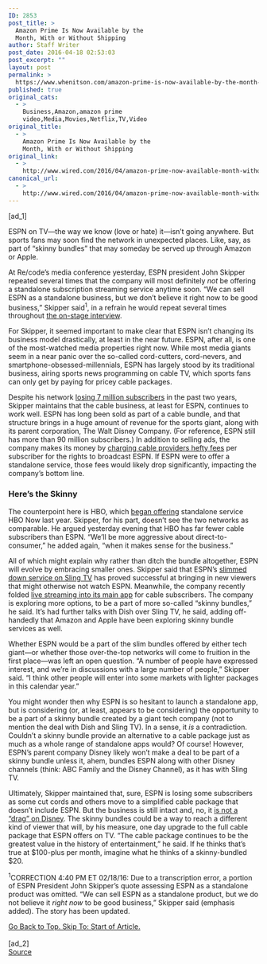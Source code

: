 ```yaml
---
ID: 2853
post_title: >
  Amazon Prime Is Now Available by the
  Month, With or Without Shipping
author: Staff Writer
post_date: 2016-04-18 02:53:03
post_excerpt: ""
layout: post
permalink: >
  https://www.whenitson.com/amazon-prime-is-now-available-by-the-month-with-or-without-shipping/
published: true
original_cats:
  - >
    Business,Amazon,amazon prime
    video,Media,Movies,Netflix,TV,Video
original_title:
  - >
    Amazon Prime Is Now Available by the
    Month, With or Without Shipping
original_link:
  - >
    http://www.wired.com/2016/04/amazon-prime-now-available-month-without-shipping/
canonical_url:
  - >
    http://www.wired.com/2016/04/amazon-prime-now-available-month-without-shipping/
---
```

 [ad_1]
<br><div id=""><p>ESPN on TV—the way we know (love or hate) it—isn’t going anywhere. But sports fans may soon find the network in unexpected places. Like, say, as part of “skinny bundles” that may someday be served up through Amazon or Apple.</p>
<p>At Re/code’s media conference yesterday, ESPN president John Skipper repeated several times that the company will most definitely <em>not</em> be offering a standalone subscription streaming service anytime soon. “We can sell ESPN as a standalone business, but we don’t believe it right now to be good business,” Skipper said<sup>1</sup>, in a refrain he would repeat several times throughout <a href="http://recode.net/2016/02/17/espn-in-discussions-to-get-on-other-streaming-services/" target="_blank">the on-stage interview</a>.</p>
<p>For Skipper, it seemed important to make clear that ESPN isn’t changing its business model drastically, at least in the near future. ESPN, after all, is one of the most-watched media properties right now. While most media giants seem in a near panic over the so-called cord-cutters, cord-nevers, and smartphone-obsessed-millennials, ESPN has largely stood by its traditional business, airing sports news programming on cable TV, which sports fans can only get by paying for pricey cable packages.</p>
<p>Despite his network <a href="http://www.foxsports.com/college-football/outkick-the-coverage/espn-has-lost-7-million-subscribers-the-past-two-years-112515" target="_blank">losing 7 million subscribers</a> in the past two years, Skipper maintains that the cable business, at least for ESPN, continues to work well. ESPN has long been sold as part of a cable bundle, and that structure brings in a huge amount of revenue for the sports giant, along with its parent corporation, The Walt Disney Company. (For reference, ESPN still has more than 90 million subscribers.) In addition to selling ads, the company makes its money by <a href="http://www.forbes.com/sites/frankbi/2015/01/08/espn-leads-all-cable-networks-in-affiliate-fees/#6351fd76e60c" target="_blank">charging cable providers hefty fees</a> per subscriber for the rights to broadcast ESPN. If ESPN were to offer a standalone service, those fees would likely drop significantly, impacting the company’s bottom line.</p>
<h3>Here’s the Skinny</h3>
<p>The counterpoint here is HBO, which <a href="http://www.nytimes.com/2015/04/13/business/media/at-the-head-of-the-pack-hbo-shows-the-way-forward.html" target="_blank">began offering</a> standalone service HBO Now last year. Skipper, for his part, doesn’t see the two networks as comparable. He argued yesterday evening that HBO has far fewer cable subscribers than ESPN. “We’ll be more aggressive about direct-to-consumer,” he added again, “when it makes sense for the business.”</p>
<p>All of which might explain why rather than ditch the bundle altogether, ESPN will evolve by embracing smaller ones. Skipper said that ESPN’s <a href="http://www.wired.com/2015/02/sling-tv-launches-today-streaming-expanded-cable-shows-basic-cable-prices/" target="_blank">slimmed down service on Sling TV</a> has proved successful at bringing in new viewers that might otherwise not watch ESPN. Meanwhile, the company recently folded <a href="http://www.thewrap.com/espn-adds-live-video-streaming-to-main-app/" target="_blank">live streaming into its main app</a> for cable subscribers. The company is exploring more options, to be a part of more so-called “skinny bundles,” he said. It’s had further talks with Dish over Sling TV, he said, adding off-handedly that Amazon and Apple have been exploring skinny bundle services as well.</p>
<p>Whether ESPN would be a part of the slim bundles offered by either tech giant—or whether those over-the-top networks will come to fruition in the first place—was left an open question. “A number of people have expressed interest, and we’re in discussions with a large number of people,” Skipper said. “I think other people will enter into some markets with lighter packages in this calendar year.”</p>
<p>You might wonder then why ESPN is so hesitant to launch a standalone app, but is considering (or, at least, appears to be considering) the opportunity to be a part of a skinny bundle created by a giant tech company (not to mention the deal with Dish and Sling TV). In a sense, it <em>is</em> a contradiction. Couldn’t a skinny bundle provide an alternative to a cable package just as much as a whole range of standalone apps would? Of course! However, ESPN’s parent company Disney likely won’t make a deal to be part of a skinny bundle unless it, ahem, bundles ESPN along with other Disney channels (think: ABC Family and the Disney Channel), as it has with Sling TV.</p>
<p>Ultimately, Skipper maintained that, sure, ESPN is losing some subscribers as some cut cords and others move to a simplified cable package that doesn’t include ESPN. But the business is still intact and, no, it <a href="http://www.wired.com/2016/02/disneys-ceo-says-reports-of-espns-demise-are-ridiculous/" target="_blank">is not a “drag” on Disney</a>. The skinny bundles could be a way to reach a different kind of viewer that will, by his measure, one day upgrade to the full cable package that ESPN offers on TV. “The cable package continues to be the greatest value in the history of entertainment,” he said. If he thinks that’s true at $100-plus per month, imagine what he thinks of a skinny-bundled $20.</p>
<p><sup>1</sup>CORRECTION 4:40 PM ET 02/18/16: Due to a transcription error, a portion of ESPN President John Skipper’s quote assessing ESPN as a standalone product was omitted. “We can sell ESPN as a standalone product, but we do not believe it <em>right now</em> to be good business,” Skipper said (emphasis added). The story has been updated.</p>
							<a class="visually-hidden skip-to-text-link focusable bg-white" href="#start-of-content">Go Back to Top. Skip To: Start of Article.</a>
						</div>
<br>[ad_2]
<br><a href="http://www.wired.com/2016/04/amazon-prime-now-available-month-without-shipping/">Source </a>
